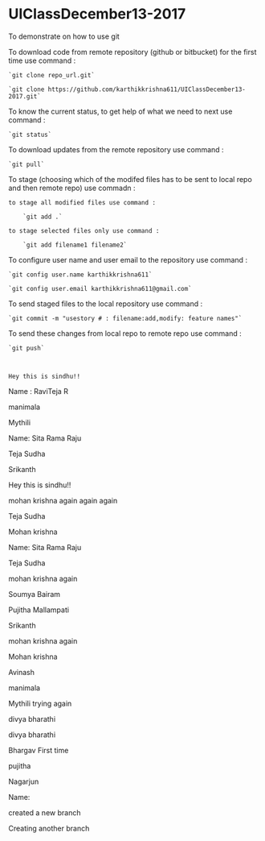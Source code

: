 # UIClassDecember13-2017
To demonstrate on how to use git

To download code from remote repository (github or bitbucket) for the first time use command :

	`git clone repo_url.git`

	`git clone https://github.com/karthikkrishna611/UIClassDecember13-2017.git`


To know the current status, to get help of what we need to next use command :

	`git status`


To download updates from the remote repository use command :

	`git pull`

To stage (choosing which of the modifed files has to be sent to local repo and then remote repo) use commadn :

	to stage all modified files use command :

		`git add .`

	to stage selected files only use command :

		`git add filename1 filename2`


To configure user name and user email to the repository use command :

	`git config user.name karthikkrishna611`

	`git config user.email karthikkrishna611@gmail.com`


To send staged files to the local repository use command :

	`git commit -m "usestory # : filename:add,modify: feature names"`


To send these changes from local repo to remote repo use command :

	`git push`



	Hey this is sindhu!!

Name : RaviTeja R



manimala


Mythili


Name: Sita Rama Raju


Teja Sudha



Srikanth

Hey this is sindhu!!

mohan krishna again again again 


Teja Sudha


Mohan krishna


Name: Sita Rama Raju


Teja Sudha 


mohan krishna again


Soumya Bairam



Pujitha Mallampati



Srikanth



mohan krishna again



Mohan krishna

Avinash

manimala

Mythili trying again

divya bharathi

divya bharathi

Bhargav First time 

pujitha 

Nagarjun


Name:
 

created a new branch

Creating another branch